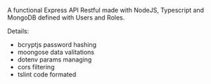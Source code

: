 A functional Express API Restful made with NodeJS, Typescript and MongoDB defined with Users and Roles.

Details:
- bcryptjs password hashing
- moongose data valitations
- dotenv params managing
- cors filtering
- tslint code formated
